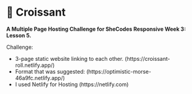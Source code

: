 # 🥐 Croissant 
<p>
  <strong>
  A Multiple Page Hosting Challenge for SheCodes Responsive Week 3: Lesson 5.
  </strong>
</p>

Challenge:
<ul>
  <li>
    3-page static website linking to each other. (https://croissant-roll.netlify.app/)
  </li>
  <li>
    Format that was suggested: (https://optimistic-morse-46a9fc.netlify.app/)
  </li>
  <li>
    I used Netlify for Hosting (https://netlify.com)
  </li>
</ul>
